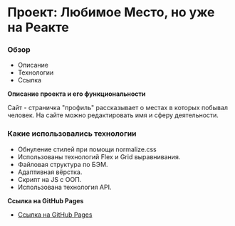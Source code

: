 # Проект: Любимое Место, но уже на Реакте

### Обзор
* Описание
* Технологии
* Ссылка

**Описание проекта и его функциональности**

Сайт - страничка "профиль" рассказывает о местах в которых побывал человек.
На сайте можно редактировать имя и сферу деятельности.


### Какие использовались технологии
* Обнуление стилей при помощи normalize.css
* Использованы технологий Flex и Grid выравнивания.
* Файловая структура по БЭМ.
* Адаптивная вёрстка.
* Скрипт на JS c ООП.
* Использована технология API.


**Ссылка на GitHub Pages**

* [Ссылка на GitHub Pages](https://bdcry.github.io/react-mesto-auth/)

